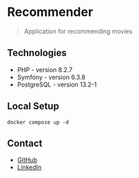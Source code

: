 # Recommender
> Application for recommending movies

## Technologies
* PHP - version 8.2.7
* Symfony - version 6.3.8
* PostgreSQL - version 13.2-1

## Local Setup
```
docker compose up -d
```

## Contact
* [GitHub](https://github.com/JakubSzczerba)
* [LinkedIn](https://www.linkedin.com/in/jakub-szczerba-3492751b4/)